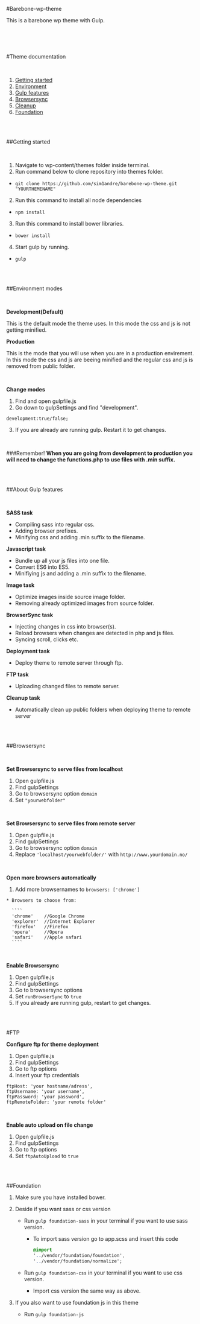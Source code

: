 #Barebone-wp-theme

This is a barebone wp theme with Gulp.

<br/>
<br/>
<br/>

#Theme documentation

<br/>

1. [Getting started](#getting-started)
2. [Environment](#modes)
3. [Gulp features](#about-gulp-features)
4. [Browsersync](#browsersync)
5. [Cleanup](#cleanup)
5. [Foundation](#foundation)


<br/>
<br/>


##Getting started

<br/>

1. Navigate to wp-content/themes folder inside terminal.
2. Run command below to clone repository into themes folder.
  * `git clone https://github.com/sim1andre/barebone-wp-theme.git "YOURTHEMENAME"`

2. Run this command to install all node dependencies
  * `npm install`

3. Run this command to install bower libraries.
  * `bower install`

4. Start gulp by running.
  * `gulp`


<br/>
<br/>

##Environment modes

<br/>

**Development(Default)**

This is the default mode the theme uses. In this mode the css and js
is not getting minified.

**Production**

This is the mode that you will use when you are in a production envirement.
In this mode the css and js are beeing minified and the regular css and js is
removed from public folder.

<br/>

**Change modes**

  1. Find and open gulpfile.js
  2. Go down to gulpSettings and find "development".

  `development:true/false;`

  3. If you are already are running gulp. Restart it to get changes.

<br/>

###Remember!
**When you are going from development to production you will need to change the functions.php
to use files with .min suffix.**


<br/>
<br/>


##About Gulp features

<br/>

**SASS task**

  * Compiling sass into regular css.
  * Adding browser prefixes.
  * Minifying css and adding .min suffix to the filename.

**Javascript task**

  * Bundle up all your js files into one file.
  * Convert ES6 into ES5.
  * Minifiying js and adding a .min suffix to the filename.

**Image task**

  * Optimize images inside source image folder.
  * Removing already optimized images from source folder.

**BrowserSync task**

  * Injecting changes in css into browser(s).
  * Reload browsers when changes are detected in php and js files.
  * Syncing scroll, clicks etc.

**Deployment task**

  * Deploy theme to remote server through ftp.

**FTP task**

  * Uploading changed files to remote server.

**Cleanup task**

  * Automatically clean up public folders when deploying theme to remote server

<br/>
<br/>

##Browsersync

<br/>

**Set Browsersync to serve files from localhost**

  1. Open gulpfile.js
  2. Find gulpSettings
  3. Go to browsersync option `domain`
  4. Set `"yourwebfolder"`

<br/>

**Set Browsersync to serve files from remote server**

  1. Open gulpfile.js
  2. Find gulpSettings
  3. Go to browsersync option `domain`
  4. Replace `'localhost/yourwebfolder/'` with `http://www.yourdomain.no/`

<br/>

**Open more browsers automatically**

  1. Add more browsernames to `browsers: ['chrome']`

    * Browsers to choose from:

      ````
      'chrome'    //Google Chrome
      'explorer'  //Internet Explorer
      'firefox'   //Firefox
      'opera'     //Opera
      'safari'    //Apple safari
      ````

<br/>

**Enable Browsersync**

  1. Open gulpfile.js
  2. Find gulpSettings
  3. Go to browsersync options
  4. Set `runBrowserSync` to `true`
  5. If you already are running gulp, restart to get changes.


<br/>
<br/>

#FTP

**Configure ftp for theme deployment**

  1. Open gulpfile.js
  2. Find gulpSettings
  3. Go to ftp options
  5. Insert your ftp credentials

  ````
  ftpHost: 'your hostname/adress',
  ftpUsername: 'your username',
  ftpPassword: 'your password',
  ftpRemoteFolder: 'your remote folder'
  ````

<br/>

**Enable auto upload on file change**

  1. Open gulpfile.js
  2. Find gulpSettings
  3. Go to ftp options
  5. Set `ftpAutoUpload` to `true`

<br/>
<br/>

##Foundation

1. Make sure you have installed bower.
2. Deside if you want sass or css version
    * Run `gulp foundation-sass` in your terminal if you want to use sass version.
        * To import sass version go to app.scss and insert this code

          ```SASS
          @import
          '../vendor/foundation/foundation',
          '../vendor/foundation/normalize';
          ```

    * Run `gulp foundation-css` in your terminal if you want to use css version.
       * Import css version the same way as above.

4. If you also want to use foundation js in this theme
    * Run `gulp foundation-js`
